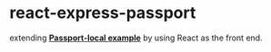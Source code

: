# react-express-passport

extending [**Passport-local example**](https://github.com/passport/express-4.x-local-example) by using React as the front end.
